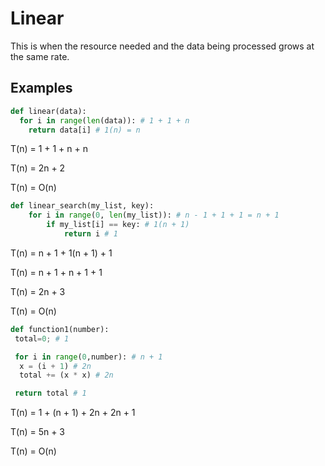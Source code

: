 # Linear

This is when the resource needed and the data being processed grows at the same rate.

## Examples

```python
def linear(data):
  for i in range(len(data)): # 1 + 1 + n
    return data[i] # 1(n) = n
```

T(n) = 1 + 1 + n + n

T(n) = 2n + 2

T(n) = O(n)

```python
def linear_search(my_list, key):
    for i in range(0, len(my_list)): # n - 1 + 1 + 1 = n + 1
        if my_list[i] == key: # 1(n + 1)
            return i # 1
```

T(n) = n + 1 + 1(n + 1) + 1

T(n) = n + 1 + n + 1 + 1

T(n) = 2n + 3

T(n) = O(n)

```python
def function1(number):
 total=0; # 1

 for i in range(0,number): # n + 1
  x = (i + 1) # 2n
  total += (x * x) # 2n

 return total # 1
```

T(n) = 1 + (n + 1) + 2n + 2n + 1

T(n) = 5n + 3

T(n) = O(n)

